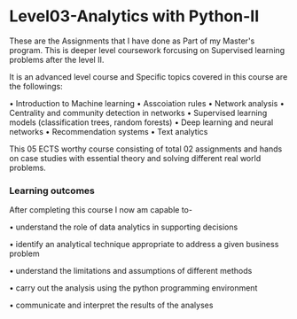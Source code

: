 # Level03-Analytics with Python-II

These are the Assignments that I have done as Part of my Master's program. This is deeper level coursework forcusing on Supervised learning problems after the level II.

It is an advanced level course and Specific topics covered in this course are the followings:

• Introduction to Machine learning
• Asscoiation rules
• Network analysis
• Centrality and community detection in networks
• Supervised learning models (classification trees, random forests)
• Deep learning and neural networks
• Recommendation systems
• Text analytics

This 05 ECTS worthy course consisting of total 02 assignments and hands on case studies with essential theory and solving different real world problems.


### Learning outcomes

After completing this course I now am capable to-

• understand the role of data analytics in supporting decisions

• identify an analytical technique appropriate to address a given business problem

• understand the limitations and assumptions of different methods

• carry out the analysis using the python programming environment

• communicate and interpret the results of the analyses

